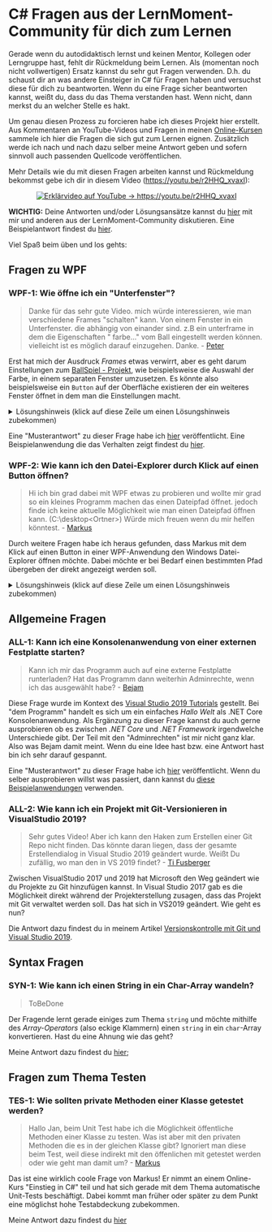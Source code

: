 # C# Fragen aus der LernMoment-Community für dich zum Lernen
Gerade wenn du autodidaktisch lernst und keinen Mentor, Kollegen oder Lerngruppe hast, fehlt dir Rückmeldung beim Lernen. Als (momentan noch nicht vollwertigen) Ersatz kannst du sehr gut Fragen verwenden. D.h. du schaust dir an was andere Einsteiger in C# für Fragen haben und versuchst diese für dich zu beantworten. Wenn du eine Frage sicher beantworten kannst, weißt du, dass du das Thema verstanden hast. Wenn nicht, dann merkst du an welcher Stelle es hakt.

Um genau diesen Prozess zu forcieren habe ich dieses Projekt hier erstellt. Aus Kommentaren an YouTube-Videos und Fragen in meinen [Online-Kursen](https://www.lernmoment.de/kurse/) sammele ich hier die Fragen die sich gut zum Lernen eignen. Zusätzlich werde ich nach und nach dazu selber meine Antwort geben und sofern sinnvoll auch passenden Quellcode veröffentlichen.

Mehr Details wie du mit diesen Fragen arbeiten kannst und Rückmeldung bekommst gebe ich dir in diesem Video (https://youtu.be/r2HHQ_xvaxI):
<p align="center">
  <a href="https://www.youtube.com/watch?v=r2HHQ_xvaxI" target="_blank">
    <img alt="Erklärvideo auf YouTube -> https://youtu.be/r2HHQ_xvaxI" src="https://img.youtube.com/vi/r2HHQ_xvaxI/0.jpg">
  </a>
</p>

**WICHTIG:** Deine Antworten und/oder Lösungsansätze kannst du [hier](https://github.com/LernMoment/community-fragen/issues/new/choose) mit mir und anderen aus der LernMoment-Community diskutieren. Eine Beispielantwort findest du [hier](https://github.com/LernMoment/community-fragen/issues/1).

Viel Spaß beim üben und los gehts:

## Fragen zu WPF

### WPF-1: Wie öffne ich ein "Unterfenster"?

> Danke für das sehr gute Video. mich würde interessieren, wie man verschiedene Frames "schalten" kann. Von einem Fenster in ein Unterfenster. die abhängig von einander sind. z.B ein unterframe in dem die Eigenschaften " farbe..." vom Ball eingestellt werden können. vielleicht ist es möglich darauf einzugehen. Danke. - [Peter](https://www.youtube.com/watch?v=ugji-_yWoRk&lc=UgzPS-jGhK0mC8dj_pp4AaABAg)

Erst hat mich der Ausdruck *Frames* etwas verwirrt, aber es geht darum Einstellungen zum [BallSpiel - Projekt](https://github.com/LernMoment/ballspiel), wie beispielsweise die Auswahl der Farbe, in einem separaten Fenster umzusetzen. Es könnte also beispielsweise ein `Button` auf der Oberfläche existieren der ein weiteres Fenster öffnet in dem man die Einstellungen macht.

<details><summary>Lösungshinweis (klick auf diese Zeile um einen Lösungshinweis zubekommen)</summary>
<p>

Fenster sind wie fast alles in C# und WPF Klassen. Du legst dir also über den Projektexplorer noch ein weiteres Fenster an und fügst die benötigten Controls hinzu.
Nun kannst du im `MainWindow` einen neuen Button einfügen. Im Eventhandler dazu legst du eine Instanz deines 2. Fensters an und kannst dann darauf entweder „Show“ aufrufen dann öffnet sich das weitere Fenster und du kannst beide Fenster parallel bedienen oder du rufst „ShowDialog“ auf der 2. Fensterinstanz auf und das 2. Fenster öffnet sich modal (du kannst also nur darin bedienen).
</p>
</details>

Eine "Musterantwort" zu dieser Frage habe ich [hier](https://github.com/LernMoment/community-fragen/issues/3) veröffentlicht. Eine Beispielanwendung die das Verhalten zeigt findest du [hier](https://github.com/LernMoment/community-fragen/tree/master/WPF-1/WPF1-Unterfenster).

### WPF-2: Wie kann ich den Datei-Explorer durch Klick auf einen Button öffnen?

> Hi ich bin grad dabei mit WPF etwas zu probieren und wollte mir grad so ein kleines Programm machen das einen Dateipfad öffnet. jedoch finde ich keine aktuelle Möglichkeit wie man einen Dateipfad öffnen kann. (C:\desktop\<Ortner>) Würde mich freuen wenn du mir helfen könntest. - [Markus](https://www.youtube.com/watch?v=ugji-_yWoRk&lc=Ugw10Rj-RRskacV0PT54AaABAg)

Durch weitere Fragen habe ich heraus gefunden, dass Markus mit dem Klick auf einen Button in einer WPF-Anwendung den Windows Datei-Explorer öffnen möchte. Dabei möchte er bei Bedarf einen bestimmten Pfad übergeben der direkt angezeigt werden soll.

<details><summary>Lösungshinweis (klick auf diese Zeile um einen Lösungshinweis zubekommen)</summary>
<p>

Es gibt die Klasse [`Process`](https://docs.microsoft.com/de-de/dotnet/api/system.diagnostics.process?view=netframework-4.8) mit der eine beliebige Anwendung auf deinem Rechner gestartet werden kann.
</p>
</details>

## Allgemeine Fragen

### ALL-1: Kann ich eine Konsolenanwendung von einer externen Festplatte starten?

> Kann ich mir das Programm auch auf eine externe Festplatte runterladen? Hat das Programm dann weiterhin Adminrechte, wenn ich das ausgewählt habe? - [Bejam](https://www.youtube.com/watch?v=xhD1HCVj5V0&lc=UgxWkxvm6x__LIZ1YYF4AaABAg)

Diese Frage wurde im Kontext des [Visual Studio 2019 Tutorials](https://youtu.be/xhD1HCVj5V0) gestellt. Bei "dem Programm" handelt es sich um ein einfaches *Hallo Welt* als .NET Core Konsolenanwendung. Als Ergänzung zu dieser Frage kannst du auch gerne ausprobieren ob es zwischen *.NET Core* und *.NET Framework* irgendwelche Unterschiede gibt.
Der Teil mit den "Adminrechten" ist mir nicht ganz klar. Also was Bejam damit meint. Wenn du eine Idee hast bzw. eine Antwort hast bin ich sehr darauf gespannt.

Eine "Musterantwort" zu dieser Frage habe ich [hier](https://github.com/LernMoment/community-fragen/issues/1) veröffentlicht. Wenn du selber ausprobieren willst was passiert, dann kannst du [diese Beispielanwendungen](https://github.com/LernMoment/community-fragen/tree/master/ALL-1) verwenden.

### ALL-2: Wie kann ich ein Projekt mit Git-Versionieren in VisualStudio 2019?

> Sehr gutes Video! Aber ich kann den Haken zum Erstellen einer Git Repo nicht finden. Das könnte daran liegen, dass der gesamte Erstellendialog in Visual Studio 2019 geändert wurde. Weißt Du zufällig, wo man den in VS 2019 findet? - [Ti Fusberger](https://www.youtube.com/watch?v=V_IDzTNA_ns&lc=UgzLHzBOjSevEnEbmBR4AaABAg)

Zwischen VisualStudio 2017 und 2019 hat Microsoft den Weg geändert wie du Projekte zu Git hinzufügen kannst. In Visual Studio 2017 gab es die Möglichkeit direkt während der Projekterstellung zusagen, dass das Projekt mit Git verwaltet werden soll. Das hat sich in VS2019 geändert. Wie geht es nun?

Die Antwort dazu findest du in meinem Artikel [Versionskontrolle mit Git und Visual Studio 2019](https://www.lernmoment.de/alle/git-mit-visual-studio-2019/).

## Syntax Fragen

### SYN-1: Wie kann ich einen String in ein Char-Array wandeln?

> ToBeDone

Der Fragende lernt gerade einiges zum Thema `string` und möchte mithilfe des *Array-Operators* (also eckige Klammern) einen `string` in ein `char`-Array konvertieren. Hast du eine Ahnung wie das geht?

Meine Antwort dazu findest du [hier](https://github.com/LernMoment/community-fragen/issues/5);

## Fragen zum Thema Testen

### TES-1: Wie sollten private Methoden einer Klasse getestet werden?

>Hallo Jan, beim Unit Test habe ich die Möglichkeit öffentliche Methoden einer Klasse zu testen. Was ist aber mit den privaten Methoden die es in der gleichen Klasse gibt? Ignoriert man diese beim Test, weil diese indirekt mit den öffenlichen mit getestet werden oder wie geht man damit um? - [Markus](https://www.udemy.com/course/einstieg-in-csharp-software-programmieren-wie-ein-profi/?referralCode=73784B79162D93219DEC)

Das ist eine wirklich coole Frage von Markus! Er nimmt an einem Online-Kurs "Einstieg in C#" teil und hat sich gerade mit dem Thema automatische Unit-Tests beschäftigt. Dabei kommt man früher oder später zu dem Punkt eine möglichst hohe Testabdeckung zubekommen.

Meine Antwort dazu findest du [hier](https://github.com/LernMoment/community-fragen/issues/6)


